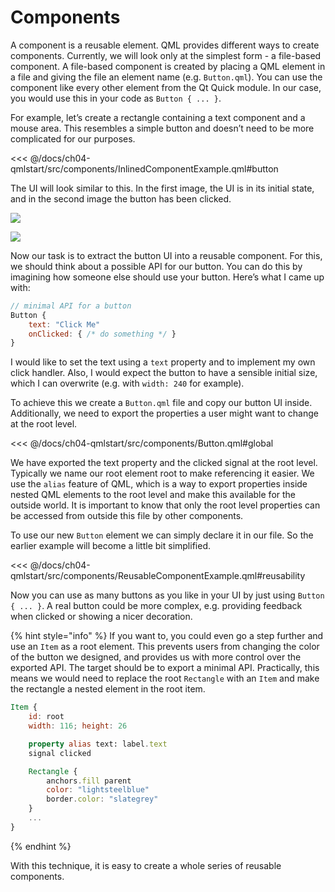 # Components

A component is a reusable element. QML provides different ways to create components. Currently, we will look only at the simplest form - a file-based component. A file-based component is created by placing a QML element in a file and giving the file an element name (e.g. `Button.qml`). You can use the component like every other element from the Qt Quick module. In our case, you would use this in your code as `Button { ... }`.

For example, let’s create a rectangle containing a text component and a mouse area. This resembles a simple button and doesn’t need to be more complicated for our purposes.

<<< @/docs/ch04-qmlstart/src/components/InlinedComponentExample.qml#button

The UI will look similar to this. In the first image, the UI is in its initial state, and in the second image the button has been clicked.

![](./assets/button_waiting.png)

![](./assets/button_clicked.png)


Now our task is to extract the button UI into a reusable component. For this, we should think about a possible API for our button. You can do this by imagining how someone else should use your button. Here’s what I came up with:

```qml
// minimal API for a button
Button {
    text: "Click Me"
    onClicked: { /* do something */ }
}
```

I would like to set the text using a `text` property and to implement my own click handler. Also, I would expect the button to have a sensible initial size, which I can overwrite (e.g. with `width: 240` for example).

To achieve this we create a `Button.qml` file and copy our button UI inside. Additionally, we need to export the properties a user might want to change at the root level.

<<< @/docs/ch04-qmlstart/src/components/Button.qml#global

We have exported the text property and the clicked signal at the root level. Typically we name our root element root to make referencing it easier. We use the `alias` feature of QML, which is a way to export properties inside nested QML elements to the root level and make this available for the outside world. It is important to know that only the root level properties can be accessed from outside this file by other components.

To use our new `Button` element we can simply declare it in our file. So the earlier example will become a little bit simplified.

<<< @/docs/ch04-qmlstart/src/components/ReusableComponentExample.qml#reusability

Now you can use as many buttons as you like in your UI by just using `Button { ... }`. A real button could be more complex, e.g. providing feedback when clicked or showing a nicer decoration.

{% hint style="info" %}
If you want to, you could even go a step further and use an `Item` as a root element. This prevents users from changing the color of the button we designed, and provides us with more control over the exported API. The target should be to export a minimal API. Practically, this means we would need to replace the root `Rectangle` with an `Item` and make the rectangle a nested element in the root item.

```qml
Item {
    id: root
    width: 116; height: 26

    property alias text: label.text
    signal clicked

    Rectangle {
        anchors.fill parent
        color: "lightsteelblue"
        border.color: "slategrey"
    }
    ...
}
```
{% endhint %}

With this technique, it is easy to create a whole series of reusable components.

